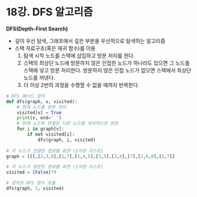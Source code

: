 # 18강. DFS 알고리즘



**DFS(Depth-First Search)**

* 깊이 우선 탐색, 그래프에서 깊은 부분을 우선적으로 탐색하는 알고리즘
* 스택 자료구조(혹은 재귀 함수)를 이용
  1. 탐색 시작 노드를 스택에 삽입하고 방문 처리를 한다.
  2. 스택의 최상단 노드에 방문하지 않은 인접한 노드가 하나라도 있으면 그 노드를 스택에 넣고 방문 처리한다. 방문하지 않은 인접 노드가 없으면 스택에서 최상단 노드를 꺼낸다.
  3. 더 이상 2번의 과정을 수행할 수 없을 때까지 반복한다.



```python
# DFS 메서드 정의
def dfs(graph, v, visited):
    # 현재 노드를 방문 처리
    visited[v] = True
    print(v, end=' ')
    # 현재 노드와 연결된 다른 노드를 재귀적으로 방문
    for i in graph[v]:
        if not visited[i]:
            dfs(graph, i, visited)
            
# 각 노드가 연결된 정보를 표현 (2차원 리스트)    
graph = [[],[2,3,8],[1,7],[1,4,5],[3,5],[3,4],[7],[2,6,8],[1,7]]

# 각 노드가 방문된 정보를 표현 (1차원 리스트)
visited = [False]*9

# 정의된 DFS 함수 호출
dfs(graph, 1, visited)

```

